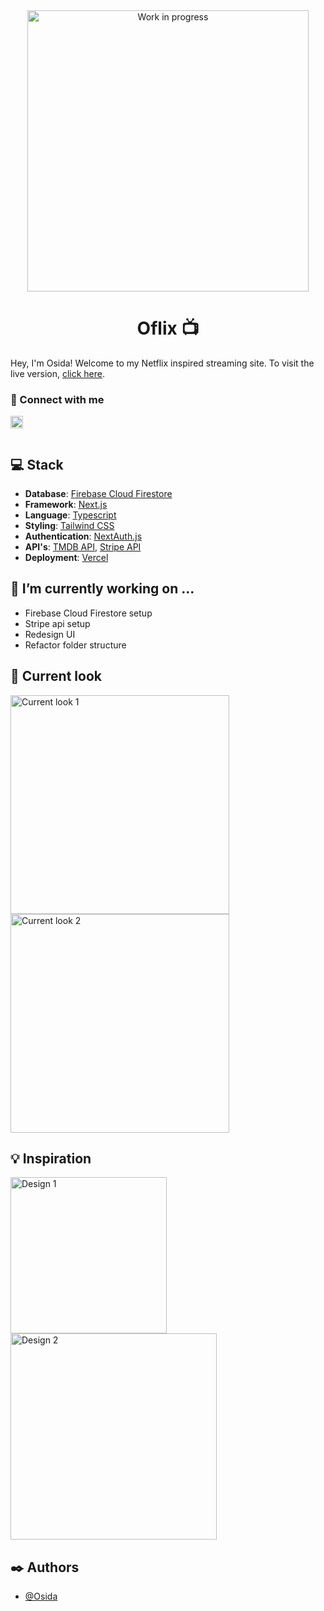 <div align="center">
  <img width="450" alt="Work in progress" src="https://user-images.githubusercontent.com/51928654/183122433-6fb51f3f-a418-4eda-94ac-d48ef743b1c0.gif">
</div>
 
<h1 align="center">Oflix 📺</h1>

Hey, I'm Osida! Welcome to my Netflix inspired streaming site. To visit the live version, [click here](https://oflix.vercel.app).


### 🤝 Connect with me
<a href="https://www.linkedin.com/in/osida-richards-780524243/"><img align="left" src="https://www.svgrepo.com/show/70809/linkedin.svg" alt="Osida | LinkedIn" width="20px"/></a>

<br/>
<br/>

## 💻 Stack

- **Database**: [Firebase Cloud Firestore](https://firebase.google.com)
- **Framework**: [Next.js](https://nextjs.org)
- **Language**: [Typescript](https://www.typescriptlang.org)
- **Styling**: [Tailwind CSS](https://tailwindcss.com)
- **Authentication**: [NextAuth.js](https://next-auth.js.org)
- **API's**: [TMDB API](https://developers.themoviedb.org/3/getting-started/introduction), [Stripe API](https://stripe.com/docs/api)
- **Deployment**: [Vercel](https://vercel.com)

## 🌱 I’m currently working on ...

- Firebase Cloud Firestore setup
- Stripe api setup
- Redesign UI
- Refactor folder structure

## 👀 Current look

<div display="flex" justify-content="space-evenly">
  <img width="350" alt="Current look 1" src="https://user-images.githubusercontent.com/51928654/183146007-26d0062e-4f7b-4759-9867-a5b345184d32.png">
  <img width="350" alt="Current look 2" src="https://user-images.githubusercontent.com/51928654/183146260-cdf1e5d7-4428-4e9b-9be6-f0c68b0d7638.png">
</div>


## 💡 Inspiration

<div display="flex" justify-content="space-evenly">
  <img width="250" alt="Design 1" src="https://user-images.githubusercontent.com/51928654/183144487-c53c0f72-8fcd-44c9-a224-eae11b05876c.png">
  <img width="330" alt="Design 2" src="https://user-images.githubusercontent.com/51928654/183144767-2ca5e782-869c-4a3c-a588-6151c3713122.png">
</div>

## ✒️ Authors

- [@Osida](https://github.com/Osida)


